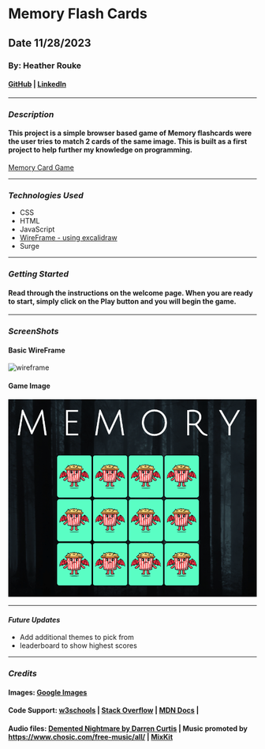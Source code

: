 # Memory Flash Cards

## Date 11/28/2023

### By: Heather Rouke

#### [GitHub](https://github.com/heathervalene) | [LinkedIn](https://www.linkedin.com/in/heather-rouke-069347b7/)

***

### **_Description_**

#### This project is a simple browser based game of Memory flashcards were the user tries to match 2 cards of the same image. This is built as a first project to help further my knowledge on programming. 

[Memory Card Game](https://github.com/heathervalene/Memory_flash_cards)

***

### **_Technologies Used_**

- CSS
- HTML
- JavaScript
- [WireFrame - using excalidraw](https://excalidraw.com/#json=hwr8W7nfvJZPccWZsMMpa,LW57FTZ6vMmCdsE_cR08VA)
- Surge



***

### **_Getting Started_**

#### Read through the instructions on the welcome page. When you are ready to start, simply click on the Play button and you will begin the game.

***

### **_ScreenShots_**

#### Basic WireFrame

![wireframe](https://i.imgur.com/lEWZncX.png)



#### Game Image

![game](/images/game_image.png)



***

#### **_Future Updates_**

- Add additional themes to pick from 
- leaderboard to show highest scores



***

### **_Credits_**

#### Images: [Google Images](https://google.com)

#### Code Support: [w3schools](https://w3schools.com) | [Stack Overflow](https://stackoverflow.com) | [MDN Docs](https://https://developer.mozilla.org/en-US/) | 

#### Audio files: [Demented Nightmare by Darren Curtis](https://www.darrencurtismusic.com/) | Music promoted by https://www.chosic.com/free-music/all/ | [MixKit](https://mixkit.co/free-sound-effects/)

 
